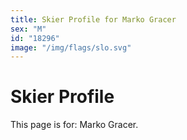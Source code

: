```yaml
---
title: Skier Profile for Marko Gracer
sex: "M"
id: "18296"
image: "/img/flags/slo.svg" 
---
```


# Skier Profile

This page is for: Marko Gracer.
    